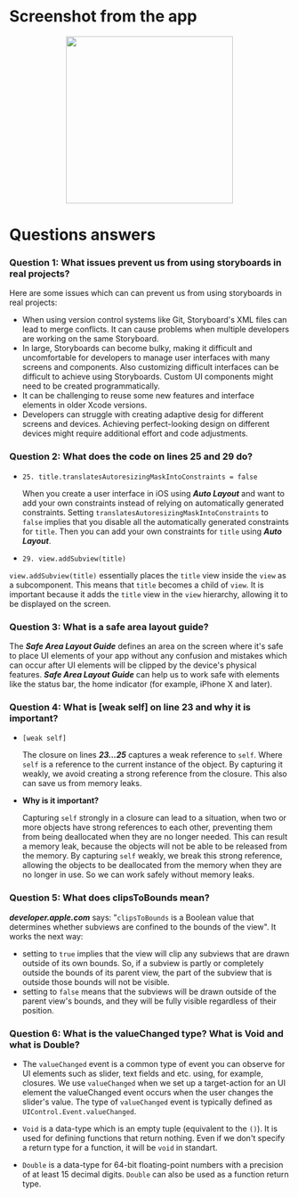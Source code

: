 # Screenshot from the app
<div align="center">
  <img src="https://github.com/flowykk/iOs-NIS/assets/71427624/a16b191d-c1b5-4268-9dc4-f9e6f046f9cb)" width="300"> 
</div>

# Questions answers
### Question 1: What issues prevent us from using storyboards in real projects?
Here are some issues which can can prevent us from using storyboards in real projects:
- When using version control systems like Git, Storyboard's XML files can lead to merge conflicts. It can cause problems when multiple developers are working on the same Storyboard.
-  In large, Storyboards can become bulky, making it difficult and uncomfortable for developers to manage user interfaces with many screens and components. Also customizing difficult interfaces can be difficult to achieve using Storyboards. Custom UI components might need to be created programmatically.
- It can be challenging to reuse some new features and interface elements in older Xcode versions.
- Developers can struggle with creating adaptive desig for different screens and devices. Achieving perfect-looking design on different devices might require additional effort and code adjustments.

### Question 2: What does the code on lines 25 and 29 do?
- `25. title.translatesAutoresizingMaskIntoConstraints = false`
  
  When you create a user interface in iOS using *__Auto Layout__* and want to add your own constraints instead of relying on automatically generated constraints. Setting `translatesAutoresizingMaskIntoConstraints` to `false` implies that you disable all the automatically generated constraints for `title`. Then you can add your own constraints for `title` using *__Auto Layout__*.

- `29. view.addSubview(title)`
  
`view.addSubview(title)` essentially places the `title` view inside the `view` as a subcomponent. This means that `title` becomes a child of `view`. It is important because it adds the `title` view in the `view` hierarchy, allowing it to be displayed on the screen.

### Question 3: What is a safe area layout guide?
The *__Safe Area Layout Guide__* defines an area on the screen where it's safe to place UI elements of your app without any confusion and mistakes which can occur after UI elements will be clipped by the device's physical features. *__Safe Area Layout Guide__* can help us to work safe with elements like the status bar, the home indicator (for example, iPhone X and later).

### Question 4: What is [weak self] on line 23 and why it is important?
- `[weak self]`

  The closure on lines *__23...25__* captures a weak reference to `self`. Where `self` is a reference to the current instance of the object. By capturing it weakly, we avoid creating a strong reference from the closure. This also can save us from memory leaks.
- **Why is it important?**

  Capturing `self` strongly in a closure can lead to a situation, when two or more objects have strong references to each other, preventing them from being deallocated when they are no longer needed. This can result a memory leak, because the objects will not be able to be released from the memory. By capturing `self` weakly, we break this strong reference, allowing the objects to be deallocated from the memory when they are no longer in use. So we can work safely without memory leaks.

### Question 5: What does clipsToBounds mean?
**_developer.apple.com_** says: "`clipsToBounds` is a Boolean value that determines whether subviews are confined to the bounds of the view". It works the next way:
- setting to `true` implies that the view will clip any subviews that are drawn outside of its own bounds. So, if a subview is partly or completely outside the bounds of its parent view, the part of the subview that is outside those bounds will not be visible.
- setting to `false` means that the subviews will be drawn outside of the parent view's bounds, and they will be fully visible regardless of their position.

### Question 6: What is the valueChanged type? What is Void and what is Double?
- The `valueChanged` event is a common type of event you can observe for UI elements such as slider, text fields and etc. using, for example, closures. We use `valueChanged` when we set up a target-action for an UI element the valueChanged event occurs when the user changes the slider's value. The type of `valueChanged` event is typically defined as `UIControl.Event.valueChanged`.

- `Void` is a data-type which is an empty tuple (equivalent to the `()`). It is used for defining functions that return nothing. Even if we don't specify a return type for a function, it will be `void` in standart.

- `Double` is a data-type for 64-bit floating-point numbers with a precision of at least 15 decimal digits. `Double` can also be used as a function return type.

  
